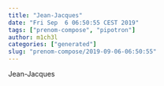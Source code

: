 ```yaml
---
title: "Jean-Jacques"
date: "Fri Sep  6 06:50:55 CEST 2019"
tags: ["prenom-compose", "pipotron"]
author: m1ch3l
categories: ["generated"]
slug: "prenom-compose/2019-09-06-06:50:55"
---
```


Jean-Jacques
